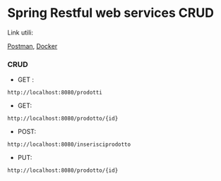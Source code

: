 # Spring Restful web services CRUD

Link utili:

[Postman](https://www.postman.com/), [Docker](https://www.docker.com/) 

### CRUD

- GET :
```
http://localhost:8080/prodotti
```
- GET: 
```
http://localhost:8080/prodotto/{id}
```
- POST:
```
http://localhost:8080/inserisciprodotto
```
- PUT:
```
http://localhost:8080/prodotto/{id}
```
